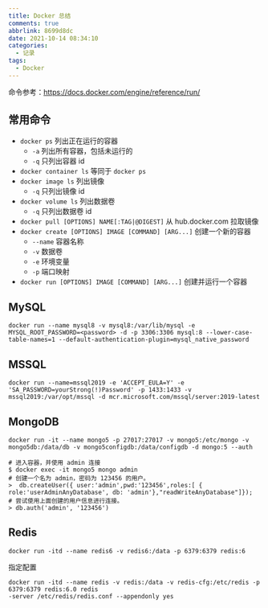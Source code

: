 ```yaml
---
title: Docker 总结
comments: true
abbrlink: 8699d8dc
date: 2021-10-14 08:34:10
categories:
  - 记录
tags:
  - Docker
---
```


命令参考：<https://docs.docker.com/engine/reference/run/>

## 常用命令

- `docker ps` 列出正在运行的容器
  - `-a` 列出所有容器，包括未运行的
  - `-q` 只列出容器 id <!--more-->
- `docker container ls` 等同于 `docker ps`
- `docker image ls` 列出镜像
  - `-q` 只列出镜像 id
- `docker volume ls` 列出数据卷
  - `-q` 只列出数据卷 id
- `docker pull [OPTIONS] NAME[:TAG|@DIGEST]` 从 hub.docker.com 拉取镜像
- `docker create [OPTIONS] IMAGE [COMMAND] [ARG...]` 创建一个新的容器
  - `--name` 容器名称
  - `-v` 数据卷
  - `-e` 环境变量
  - `-p` 端口映射
- `docker run [OPTIONS] IMAGE [COMMAND] [ARG...]` 创建并运行一个容器

## MySQL

```
docker run --name mysql8 -v mysql8:/var/lib/mysql -e MYSQL_ROOT_PASSWORD=<password> -d -p 3306:3306 mysql:8 --lower-case-table-names=1 --default-authentication-plugin=mysql_native_password
```

## MSSQL

```
docker run --name=mssql2019 -e 'ACCEPT_EULA=Y' -e 'SA_PASSWORD=yourStrong(!)Password' -p 1433:1433 -v mssql2019:/var/opt/mssql -d mcr.microsoft.com/mssql/server:2019-latest
```

## MongoDB

```
docker run -it --name mongo5 -p 27017:27017 -v mongo5:/etc/mongo -v mongo5db:/data/db -v mongo5configdb:/data/configdb -d mongo:5 --auth

# 进入容器，并使用 admin 连接
$ docker exec -it mongo5 mongo admin
# 创建一个名为 admin，密码为 123456 的用户。
>  db.createUser({ user:'admin',pwd:'123456',roles:[ { role:'userAdminAnyDatabase', db: 'admin'},"readWriteAnyDatabase"]});
# 尝试使用上面创建的用户信息进行连接。
> db.auth('admin', '123456')
```

## Redis

```
docker run -itd --name redis6 -v redis6:/data -p 6379:6379 redis:6
```

指定配置

```
docker run -itd --name redis -v redis:/data -v redis-cfg:/etc/redis -p 6379:6379 redis:6.0 redis
-server /etc/redis/redis.conf --appendonly yes
```
